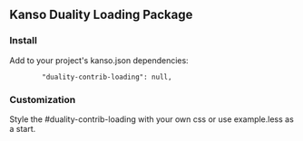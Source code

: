 ## Kanso Duality Loading Package

### Install

Add to your project's kanso.json dependencies:

```
        "duality-contrib-loading": null,
```

### Customization

Style the #duality-contrib-loading with your own css or use example.less as a
start.

